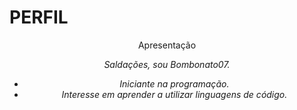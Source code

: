 # PERFIL
<header>
Apresentação
<header>
  
<em>Saldações, sou Bombonato07.<em> 
<ul>
  <li>Iniciante na programação.
  <li>Interesse em aprender a utilizar linguagens de código.
</ul>
<img src:"Gato.jpg">
